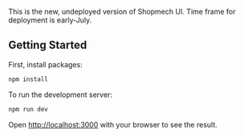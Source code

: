 This is the new, undeployed version of Shopmech UI. Time frame for deployment is early-July.

## Getting Started

First, install packages:

```bash
npm install
```

To run the development server:

```bash
npm run dev
```

Open [http://localhost:3000](http://localhost:3000) with your browser to see the result.
